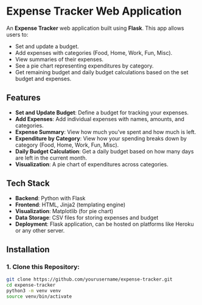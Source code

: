 # Expense Tracker Web Application

An **Expense Tracker** web application built using **Flask**. This app allows users to:
- Set and update a budget.
- Add expenses with categories (Food, Home, Work, Fun, Misc).
- View summaries of their expenses.
- See a pie chart representing expenditures by category.
- Get remaining budget and daily budget calculations based on the set budget and expenses.

## Features
- **Set and Update Budget**: Define a budget for tracking your expenses.
- **Add Expenses**: Add individual expenses with names, amounts, and categories.
- **Expense Summary**: View how much you've spent and how much is left.
- **Expenditure by Category**: View how your spending breaks down by category (Food, Home, Work, Fun, Misc).
- **Daily Budget Calculation**: Get a daily budget based on how many days are left in the current month.
- **Visualization**: A pie chart of expenditures across categories.

## Tech Stack
- **Backend**: Python with Flask
- **Frontend**: HTML, Jinja2 (templating engine)
- **Visualization**: Matplotlib (for pie chart)
- **Data Storage**: CSV files for storing expenses and budget
- **Deployment**: Flask application, can be hosted on platforms like Heroku or any other server.

## Installation

### 1. Clone this Repository:
   ```bash
   git clone https://github.com/yourusername/expense-tracker.git
   cd expense-tracker 
   python3 -m venv venv
   source venv/bin/activate
   
